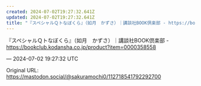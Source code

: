```yaml
---
created: 2024-07-02T19:27:32.641Z
updated: 2024-07-02T19:27:32.641Z
title: "『スペシャルＱトなぼくら』（如月　かずさ）｜講談社BOOK倶楽部 - https://bookclub.kodansha.co.jp/product?item=[...]"
---
```


<p>『スペシャルＱトなぼくら』（如月　かずさ）｜講談社BOOK倶楽部 - <a href="https://bookclub.kodansha.co.jp/product?item=0000358558" target="_blank" rel="nofollow noopener noreferrer" translate="no"><span class="invisible">https://</span><span class="ellipsis">bookclub.kodansha.co.jp/produc</span><span class="invisible">t?item=0000358558</span></a></p>

&mdash; 2024-07-02 19:27:32 UTC

Original URL: https://mastodon.social/@sakuramochi0/112718541792292700
